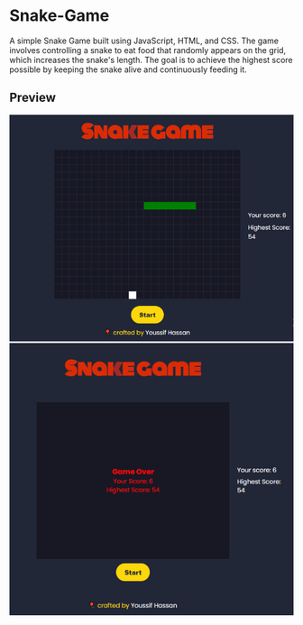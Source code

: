 # Snake-Game
A simple Snake Game built using JavaScript, HTML, and CSS. The game involves controlling a snake to eat food that randomly appears on the grid, which increases the snake's length. The goal is to achieve the highest score possible by keeping the snake alive and continuously feeding it.

## Preview
![](https://github.com/YoussifHassan8/Snake-Game/blob/main/images/gameplay1.jpg)
![](https://github.com/YoussifHassan8/Snake-Game/blob/main/images/gameplay2.jpg)
